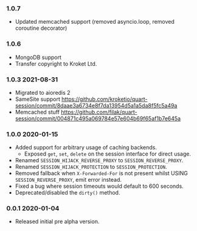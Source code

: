 ### 1.0.7

- Updated memcached support (removed asyncio.loop, removed coroutine decorator)

### 1.0.6

- MongoDB support
- Transfer copyright to Kroket Ltd.

### 1.0.3 2021-08-31

- Migrated to aioredis 2
- SameSite support https://github.com/kroketio/quart-session/commit/8daae3a6734e8f7da13954d5a1a5da8f5fc5a49a
- Memcached stuff https://github.com/filak/quart-session/commit/004871c495a069784e57e604b69f65af1b7e645a

### 1.0.0 2020-01-15

- Added support for arbitrary usage of caching backends.
    - Exposed `get`, `set`, `delete` on the session interface for direct usage.
- Renamed `SESSION_HIJACK_REVERSE_PROXY` to `SESSION_REVERSE_PROXY`.
- Renamed `SESSION_HIJACK_PROTECTION` to `SESSION_PROTECTION`.
- Removed fallback when `X-Forwarded-For` is not present whilst USING `SESSION_REVERSE_PROXY`, emit error instead.
- Fixed a bug where session timeouts would default to 600 seconds.
- Deprecated/disabled the `dirty()` method.

### 0.0.1 2020-01-04

- Released initial pre alpha version.
